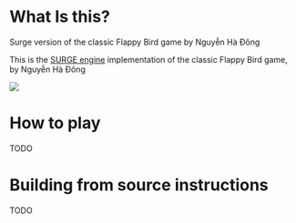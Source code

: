 # What Is this?
Surge version of the classic Flappy Bird game by Nguyễn Hà Đông

This is the [SURGE engine](https://github.com/lucass-carneiro/SURGE) implementation of the classic Flappy Bird game, by Nguyễn Hà Đông

![](demo.gif)

# How to play

TODO

# Building from source instructions

TODO